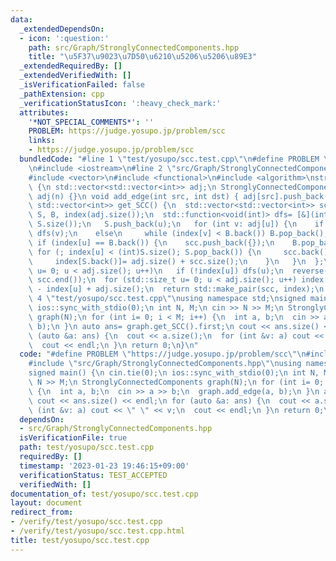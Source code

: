 ```yaml
---
data:
  _extendedDependsOn:
  - icon: ':question:'
    path: src/Graph/StronglyConnectedComponents.hpp
    title: "\u5F37\u9023\u7D50\u6210\u5206\u5206\u89E3"
  _extendedRequiredBy: []
  _extendedVerifiedWith: []
  _isVerificationFailed: false
  _pathExtension: cpp
  _verificationStatusIcon: ':heavy_check_mark:'
  attributes:
    '*NOT_SPECIAL_COMMENTS*': ''
    PROBLEM: https://judge.yosupo.jp/problem/scc
    links:
    - https://judge.yosupo.jp/problem/scc
  bundledCode: "#line 1 \"test/yosupo/scc.test.cpp\"\n#define PROBLEM \"https://judge.yosupo.jp/problem/scc\"\
    \n#include <iostream>\n#line 2 \"src/Graph/StronglyConnectedComponents.hpp\"\n\
    #include <vector>\n#include <functional>\n#include <algorithm>\nstruct StronglyConnectedComponents\
    \ {\n std::vector<std::vector<int>> adj;\n StronglyConnectedComponents(int n):\
    \ adj(n) {}\n void add_edge(int src, int dst) { adj[src].push_back(dst); }\n std::pair<std::vector<std::vector<int>>,\
    \ std::vector<int>> get_SCC() {\n  std::vector<std::vector<int>> scc;\n  std::vector<int>\
    \ S, B, index(adj.size());\n  std::function<void(int)> dfs= [&](int u) {\n   B.push_back(index[u]=\
    \ S.size());\n   S.push_back(u);\n   for (int v: adj[u]) {\n    if (!index[v])\
    \ dfs(v);\n    else\n     while (index[v] < B.back()) B.pop_back();\n   }\n  \
    \ if (index[u] == B.back()) {\n    scc.push_back({});\n    B.pop_back();\n   \
    \ for (; index[u] < (int)S.size(); S.pop_back()) {\n     scc.back().push_back(S.back());\n\
    \     index[S.back()]= adj.size() + scc.size();\n    }\n   }\n  };\n  for (std::size_t\
    \ u= 0; u < adj.size(); u++)\n   if (!index[u]) dfs(u);\n  reverse(scc.begin(),\
    \ scc.end());\n  for (std::size_t u= 0; u < adj.size(); u++) index[u]= scc.size()\
    \ - index[u] + adj.size();\n  return std::make_pair(scc, index);\n }\n};\n#line\
    \ 4 \"test/yosupo/scc.test.cpp\"\nusing namespace std;\nsigned main() {\n cin.tie(0);\n\
    \ ios::sync_with_stdio(0);\n int N, M;\n cin >> N >> M;\n StronglyConnectedComponents\
    \ graph(N);\n for (int i= 0; i < M; i++) {\n  int a, b;\n  cin >> a >> b;\n  graph.add_edge(a,\
    \ b);\n }\n auto ans= graph.get_SCC().first;\n cout << ans.size() << endl;\n for\
    \ (auto &a: ans) {\n  cout << a.size();\n  for (int &v: a) cout << \" \" << v;\n\
    \  cout << endl;\n }\n return 0;\n}\n"
  code: "#define PROBLEM \"https://judge.yosupo.jp/problem/scc\"\n#include <iostream>\n\
    #include \"src/Graph/StronglyConnectedComponents.hpp\"\nusing namespace std;\n\
    signed main() {\n cin.tie(0);\n ios::sync_with_stdio(0);\n int N, M;\n cin >>\
    \ N >> M;\n StronglyConnectedComponents graph(N);\n for (int i= 0; i < M; i++)\
    \ {\n  int a, b;\n  cin >> a >> b;\n  graph.add_edge(a, b);\n }\n auto ans= graph.get_SCC().first;\n\
    \ cout << ans.size() << endl;\n for (auto &a: ans) {\n  cout << a.size();\n  for\
    \ (int &v: a) cout << \" \" << v;\n  cout << endl;\n }\n return 0;\n}"
  dependsOn:
  - src/Graph/StronglyConnectedComponents.hpp
  isVerificationFile: true
  path: test/yosupo/scc.test.cpp
  requiredBy: []
  timestamp: '2023-01-23 19:46:15+09:00'
  verificationStatus: TEST_ACCEPTED
  verifiedWith: []
documentation_of: test/yosupo/scc.test.cpp
layout: document
redirect_from:
- /verify/test/yosupo/scc.test.cpp
- /verify/test/yosupo/scc.test.cpp.html
title: test/yosupo/scc.test.cpp
---
```

